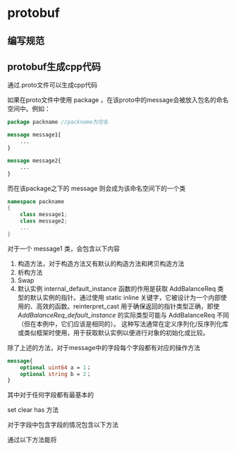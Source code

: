 # protobuf

## 编写规范



## protobuf生成cpp代码

通过.proto文件可以生成cpp代码

如果在proto文件中使用 package ，在该proto中的message会被放入包名的命名空间中。例如：

```proto
package packname //packname为包名

message message1{
    ...
}

message message2{
    ...
}
```

而在该package之下的 message 则会成为该命名空间下的一个类

```cpp
namespace packname
{
    class message1;
    class message2;
    ...
}
```

对于一个 message1 类，会包含以下内容

1. 构造方法，对于构造方法又有默认的构造方法和拷贝构造方法
2. 析构方法
3. Swap
4. 默认实例 internal_default_instance
   函数的作用是获取 AddBalanceReq 类型的默认实例的指针。通过使用 static inline 关键字，它被设计为一个内部使用的、高效的函数。reinterpret_cast 用于确保返回的指针类型正确，即使 _AddBalanceReq_default_instance_ 的实际类型可能与 AddBalanceReq 不同（但在本例中，它们应该是相同的）。
   这种写法通常在定义序列化/反序列化库或类似框架时使用，用于获取默认实例以便进行对象的初始化或比较。

除了上述的方法，对于message中的字段每个字段都有对应的操作方法

```proto
message{
    optional uint64 a = 1；
    optional string b = 2；
}
```

其中对于任何字段都有最基本的 

set clear has 方法

对于字段中包含字段的情况包含以下方法

通过以下方法能将